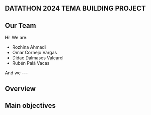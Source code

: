 ## DATATHON 2024 TEMA BUILDING PROJECT

## Our Team
Hi! We are:
- Rozhina Ahmadi 
- Omar Cornejo Vargas
- Didac Dalmases Valcarel
- Rubén Palà Vacas

And we ---

## Overview 

## Main objectives
